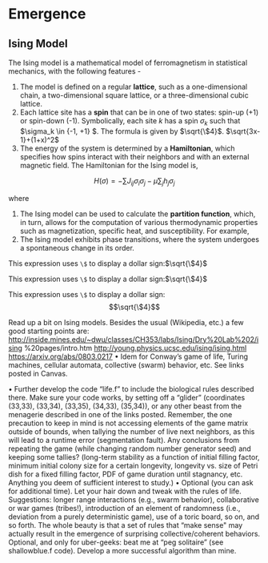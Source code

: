 # Emergence

## Ising Model
The Ising model is a mathematical model of ferromagnetism in statistical mechanics, with the following features - 
1. The model is defined on a regular **lattice**, such as a one-dimensional chain, a two-dimensional square lattice, or a three-dimensional cubic lattice.
1. Each lattice site has a **spin** that can be in one of two states: spin-up (+1) or spin-down (-1). Symbolically, each site $k$ has a spin $\sigma_k$ such that $\sigma_k \in \{-1, +1\} $. The formula is given by $\sqrt{\$4}$. $\sqrt{3x-1}+(1+x)^2$
1. The energy of the system is determined by a **Hamiltonian**, which specifies how spins interact with their neighbors and with an external magnetic field. The Hamiltonian for the Ising model is, 
```math
H(\sigma) = -\sum J_{ij} \sigma_i \sigma_j - \mu \sum_j h_j \sigma_j
```
where 
1. The Ising model can be used to calculate the **partition function**, which, in turn, allows for the computation of various thermodynamic properties such as magnetization, specific heat, and susceptibility. For example, 
1. The Ising model exhibits phase transitions, where the system undergoes a spontaneous change in its order.

This expression uses `\$` to display a dollar sign:$\sqrt{\$4}$

This expression uses `\$` to display a dollar sign:$\sqrt{\$4}$

This expression uses `\$` to display a dollar sign:$$\sqrt{\$4}$$



Read up a bit on Ising models. Besides the usual (Wikipedia, etc.) a few good starting points are:
http://inside.mines.edu/~dwu/classes/CH353/labs/Ising/Dry%20Lab%202/ising %20pages/intro.htm
http://young.physics.ucsc.edu/ising/ising.html https://arxiv.org/abs/0803.0217
• Idem for Conway’s game of life, Turing machines, cellular automata, collective (swarm) behavior, etc. See links posted in Canvas.

• Further develop the code “life.f” to include the biological rules described there. Make sure your code works, by setting off a “glider” (coordinates (33,33), (33,34), (33,35), (34,33), (35,34)), or any other beast from the menagerie described in one of the links posted. Remember, the one precaution to keep in mind is not accessing elements of the game matrix outside of bounds, when tallying the number of live next neighbors, as this will lead to a runtime error (segmentation fault). Any conclusions from repeating the game (while changing random number generator seed) and keeping some tallies? (long-term stability as a function of initial filling factor, minimum initial colony size for a certain longevity, longevity vs. size of Petri dish for a fixed filling factor, PDF of game duration until stagnancy, etc. Anything you deem of sufficient interest to study.)
• Optional (you can ask for additional time). Let your hair down and tweak with the rules of life. Suggestions: longer range interactions (e.g., swarm behavior), collaborative or war games (tribes!), introduction of an element of randomness (i.e., deviation from a purely deterministic game), use of a toric board, so on, and so forth. The whole beauty is that a set of rules that “make sense" may actually result in the emergence of surprising collective/coherent behaviors.
Optional, and only for uber-geeks: beat me at “peg solitaire” (see shallowblue.f code). Develop a more successful algorithm than mine.

